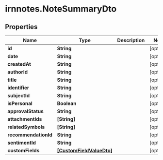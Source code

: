# irnnotes.NoteSummaryDto

## Properties

Name | Type | Description | Notes
------------ | ------------- | ------------- | -------------
**id** | **String** |  | [optional] 
**date** | **String** |  | [optional] 
**createdAt** | **String** |  | [optional] 
**authorId** | **String** |  | [optional] 
**title** | **String** |  | [optional] 
**identifier** | **String** |  | [optional] 
**subjectId** | **String** |  | [optional] 
**isPersonal** | **Boolean** |  | [optional] 
**approvalStatus** | **String** |  | [optional] 
**attachmentIds** | **[String]** |  | [optional] 
**relatedSymbols** | **[String]** |  | [optional] 
**recommendationId** | **String** |  | [optional] 
**sentimentId** | **String** |  | [optional] 
**customFields** | [**[CustomFieldValueDto]**](CustomFieldValueDto.md) |  | [optional] 


